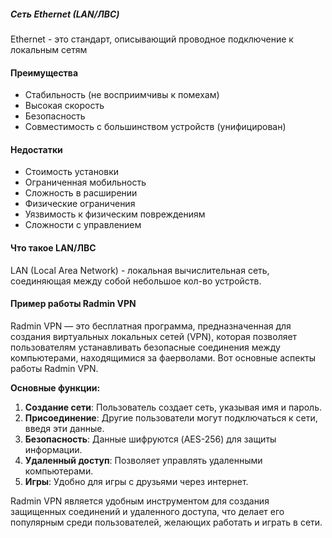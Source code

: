 
##### Сеть Ethernet (LAN/ЛВС)
Ethernet - это стандарт, описывающий проводное подключение к локальным сетям
#### Преимущества

- Стабильность (не восприимчивы к помехам)
- Высокая скорость 
- Безопасность
- Совместимость с большинством устройств (унифицирован)

#### Недостатки

- Стоимость установки
- Ограниченная мобильность
- Сложность в расширении
- Физические ограничения
- Уязвимость к физическим повреждениям
- Сложности с управлением
#### Что такое LAN/ЛВС

LAN (Local Area Network) - локальная вычислительная сеть, соединяющая между собой небольшое кол-во устройств.

#### Пример работы Radmin VPN
Radmin VPN — это бесплатная программа, предназначенная для создания виртуальных локальных сетей (VPN), которая позволяет пользователям устанавливать безопасные соединения между компьютерами, находящимися за фаерволами. Вот основные аспекты работы Radmin VPN.

**Основные функции:**

1. **Создание сети**: Пользователь создает сеть, указывая имя и пароль.
2. **Присоединение**: Другие пользователи могут подключаться к сети, введя эти данные.
3. **Безопасность**: Данные шифруются (AES-256) для защиты информации.
4. **Удаленный доступ**: Позволяет управлять удаленными компьютерами.
5. **Игры**: Удобно для игры с друзьями через интернет.

Radmin VPN является удобным инструментом для создания защищенных соединений и удаленного доступа, что делает его популярным среди пользователей, желающих работать и играть в сети.